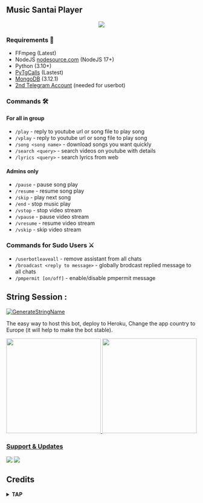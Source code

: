 <h2 align="centre">Music Santai Player</h2>

<p align="center">
  <img src="https://telegra.ph/file/c262a37b7fbf7ffa663d4.jpg">
</p>

<h3>Requirements 📝</h3>

- FFmpeg (Latest)
- NodeJS [nodesource.com](https://nodesource.com/) (NodeJS 17+)
- Python (3.10+)
- [PyTgCalls](https://github.com/pytgcalls/pytgcalls) (Lastest)
- [MongoDB](https://cloud.mongodb.com/) (3.12.1)
- [2nd Telegram Account](https://telegram.org/blog/themes-accounts#multiple-accounts) (needed for userbot)

### Commands 🛠
#### For all in group
- `/play` - reply to youtube url or song file to play song
- `/vplay` - reply to youtube url or song file to play song
- `/song <song name>` - download songs you want quickly
- `/search <query>` - search videos on youtube with details
- `/lyrics <query>` - search lyrics from web
#### Admins only
- `/pause` - pause song play
- `/resume` - resume song play
- `/skip` - play next song
- `/end` - stop music play
- `/vstop` - stop video stream
- `/vpause` - pause video stream
- `/vresume` - resume video stream
- `/vskip` - skip video stream

### Commands for Sudo Users ⚔️
- `/userbotleaveall` - remove assistant from all chats
- `/broadcast <reply to message>` - globally brodcast replied message to all chats
- `/pmpermit [on/off]` - enable/disable pmpermit message


## String Session :
[![GenerateStringName](https://img.shields.io/badge/repl.it-generateStringName-white)](https://replit.com/@rizkyhmdanii16/StringSession)


The easy way to host this bot, deploy to Heroku, Change the app country to Europe (it will help to make the bot stable).
<p align="center">
<a href="https://dashboard.heroku.com/new?template=https://dashboard.heroku.com/new?template=https://github.com/Andrebengaluserbot/musicsantai"><img src="https://img.shields.io/badge/Deploy%20To%20Heroku-blueviolet?style=for-the-badge&logo=heroku" width="250""/</a>  
<a href="https://telegram.dog/XTZ_HerokuBot?start=bXVoYW1tYWRyaXpreTE2L0t5eU11c2ljIG1hc3Rlcg"><img src="https://img.shields.io/badge/Deploy%20Via%20Telegram-blue?style=for-the-badge&logo=telegram" width="250""/</a>  </p>

### Support & Updates 
<a href="https://t.me/cari_temen_jodoh_random"><img src="https://img.shields.io/badge/Join-Group%20Support-red.svg?style=for-the-badge&logo=Telegram"></a> <a href="https://t.me/bombleebas"><img src="https://img.shields.io/badge/Join-Updates%20Channel-white.svg?style=for-the-badge&logo=Telegram"></a>


## Credits

</details>

<details>
<summary><b> TAP </b></summary>
<br>

- DaisyXMusic 
- callmusic 
- VCPlayerBot
- Veez
- TGVCBot
- Yukki
- PyTgCalls

#### Contributors
- [Kyy](https://github.com/muhammadrizky16): Nasty Owner
- [KenKan](https://github.com/kenkansaja): Contributor
- [xD_ShaShank](https://github.com/theshashankk): Yukki Dev
- [VegetaxD](http://github.com/VegetaxD): Yukki Owner 
- [Laky](https://github.com/Laky-64): PyTgCalls Developer
- [Dan](https://github.com/delivrance): Pyrogram Developer
- [NotReallyShikhar](https://github.com/NotReallyShikhar) : Dev Yukki
#### Special Credits
- [Roj Serbest](http://github.com/rojserbest): Callsmusic Developer
- [VegetaxD](http://github.com/VegetaxD): Video Stream Developer
- [Laky](https://github.com/Laky-64): PyTgCalls Developer
- [Dan](https://github.com/delivrance): Pyrogram Developer

This bot is based on the original work done by [Rojserbest](http://github.com/rojserbest). Without his hardwork YukkiMusicPlayer won t exist. 
YukkiMusicPlayer is a modified version of [Callsmusic](https://github.com/callsmusic/callsmusic) for fit the needs of some users

- [StarkGang](https://github.com/StarkGang/)
- [SpEcHiDe](https://github.com/SpEcHiDe/)
- [The Hamker Cat](https://github.com/thehamkercat)
- [Laky (for PyTgCalls)](https://github.com/Laky-64)
- [Dan (for pyrogram)](https://github.com/delivrance)
- [VegetaxD (For Yukki Repo)](http://github.com/VegetaxD)

#### Open Source codes used in this project 
- https://github.com/callsmusic/callsmusic : Source code used here as base
- https://github.com/DevsExpo/FridayUserbot/blob/master/main_startup/helper_func/basic_helpers.py : Functioms from line 275 to 351
- https://github.com/TheHamkerCat/WilliamButcherBot/blob/dev/wbb/modules/music.py : From lines 170 to 178


> This project exists thanks to these awesome developers and their codes and contributions.
> And credits goes to all who supported, all who helped and API & environmental requirement package devs and all projects helped in making this project.
> Special thanks to you for using bot
